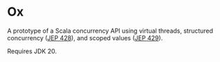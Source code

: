 # Ox

A prototype of a Scala concurrency API using virtual threads, structured concurrency ([JEP 428](https://openjdk.org/jeps/428)), 
and scoped values ([JEP 429](https://openjdk.org/jeps/429)). 

Requires JDK 20.